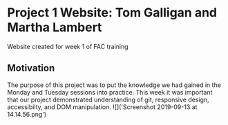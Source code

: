 # Project 1 Website: Tom Galligan and Martha Lambert
Website created for week 1 of FAC training

## Motivation
The purpose of this project was to put the knowledge we had gained in the Monday and Tuesday sessions into practice. 
This week it was important that our project demonstrated understanding of git, responsive design, accessibilty, and DOM manipulation.
![]('Screenshot 2019-09-13 at 14.14.56.png')

